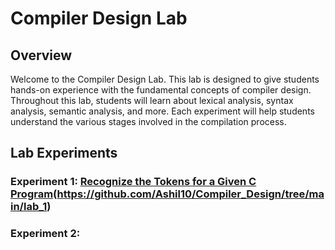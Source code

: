 # Compiler Design Lab

## Overview

Welcome to the Compiler Design Lab. This lab is designed to give students hands-on experience with the fundamental concepts of compiler design. Throughout this lab, students will learn about lexical analysis, syntax analysis, semantic analysis, and more. Each experiment will help students understand the various stages involved in the compilation process.

## Lab Experiments

### Experiment 1: [Recognize the Tokens for a Given C Program](https://github.com/Ashil10/Compiler_Design/tree/main/lab_1)(https://github.com/Ashil10/Compiler_Design/tree/main/lab_1)

### Experiment 2: 
